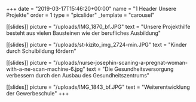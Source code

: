 +++
date = "2019-03-17T15:46:20+00:00"
name = "1 Header Unsere Projekte"
order = 1
type = "picslider"
_template = "carousel"

[[slides]]
picture = "/uploads/IMG_1870_bf.JPG"
text = "Unsere Projekthilfe besteht aus vielen Bausteinen wie der berufliches Ausbildung"

[[slides]]
picture = "/uploads/st-kizito_img_2724-min.JPG"
text = "Kinder durch Schulbildung fördern"

[[slides]]
picture = "/uploads/nurse-josephin-scaning-a-pregnat-woman-with-a-ne-scan-machine-6.jpg"
text = "Die Gesundheitsversorgung verbessern durch den Ausbau des Gesundheitszentrums"

[[slides]]
picture = "/uploads/IMG_1843_bf.JPG"
text = "Weiterentwicklung der Gewerbeschule"
+++

